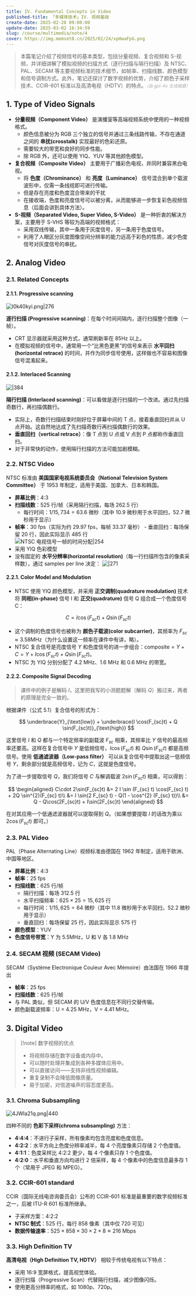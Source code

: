 ```yaml
---
title: IV. Fundamental Concepts in Video
published-title: 「多媒体技术」IV. 视频基础
create-date: 2025-02-28 09:00:00
update-date: 2025-03-02 16:34:59
slug: /course/multimedia/note/4
cover: https://img.memset0.cn/2025/02/24/xpHwaFpG.png
---
```


> 本篇笔记介绍了视频信号的基本类型，包括分量视频、复合视频和 S-视频，并详细讲解了模拟视频的扫描方式（逐行扫描与隔行扫描）及 NTSC、PAL、SECAM 等主要视频标准的技术细节，如帧率、扫描线数、颜色模型和信号调制方式。此外，笔记还探讨了数字视频的优势，介绍了颜色子采样技术、CCIR-601 标准以及高清电视（HDTV）的特点。<small style="font-style: italic; opacity: 0.5">（由 gpt-4o 生成摘要）</small>

<!-- more -->

## 1. Type of Video Signals

- **分量视频（Component Video）** 是演播室等高端视频系统中使用的一种视频格式。
    - 颜色信息被分为 RGB 三个独立的信号并通过三条线路传输，不存在通道之间的 **串扰(crosstalk)** 实现最好的色彩还原。
    - 需要较大的带宽和良好的同步性能。
    - 除 RGB 外，还可以使用 YIQ、YUV 等其他颜色模型。
- **复合视频（Composite Video）** 主要用于广播彩色电视，并同时兼容黑白电视。
    - 将 **色度（Chrominance）** 和 **亮度（Luminance）** 信号混合到单个载波波形中，仅需一条线缆即可进行传输。
    - 但是存在亮度和色度混合带来的干扰
    - 在接收端，色度和亮度信号可以被分离，从而能够进一步恢复彩色视频信息（后面会讲到具体方法）。
- **S-视频（Separated Video, Super Video, S-Video）** 是一种折衷的解决方案，主要用于 S-VHS 等较为高端的视频格式：
    - 采用双线传输，其中一条用于灰度信号，另一条用于色度信号。
    - 利用了人眼区分灰度图像空间分辨率的能力远高于彩色的性质，减少色度信号对灰度信号的串扰。

## 2. Analog Video

### 2.1. Related Concepts

#### 2.1.1. Progressive scanning

![l0k40kyi.png|276](https://img.memset0.cn/2025/02/28/l0k40kyi.png)

**逐行扫描 (Progressive scanning)**：在每个时间间隔内，逐行扫描整个图像（一帧）。

- CRT 显示器就采用这种方式，通常刷新率在 85Hz 以上。
- 在模拟视频的信号中，通常用一个“比黑色更黑”的信号来表示 **水平回扫(horizontal retrace)** 的时间，并作为同步信号使用，这样做也不容易和图像信号混淆起来。

#### 2.1.2. Interlaced Scanning

![|384](https://img.memset0.cn/2025/02/28/Ap3baNJa.png)

**隔行扫描 (Interlaced scanning)**：可以看做是逐行扫描的一个改进。通过先扫描奇数行，再扫描偶数行。

- 实际上，奇数行扫描结束时刚好位于屏幕中间的 T 点，接着垂直回扫并从 U 点开始。这自然地达成了先扫描奇数行再扫描偶数行的效果。
- **垂直回扫（vertical retrace）**：像 T 点到 U 点或 V 点到 P 点都称作垂直回扫。
- 对于非常快的动作，使用隔行扫描的方法可能加剧模糊。

### 2.2. NTSC Video

NTSC 标准由 **美国国家电视系统委员会（National Television System Committee）** 于 1953 年制定，适用于美国、加拿大、日本和韩国。

- **屏幕比例**：4:3
- **扫描线数**：525 行/帧（采用隔行扫描，每场 262.5 行）
    - 每行时间：$1 / 15,734 = 63.6$ 微秒（其中 $10.9$ 微秒用于水平回扫，$52.7$ 微秒用于显示）
- **帧率**：30 fps（实际为约 29.97 fps，每帧 33.37 毫秒） - 垂直回扫：每场保留 20 行，因此实际显示 485 行  
     ![NTSC 电视信号一帧的时间分配|254](https://img.memset0.cn/2025/02/28/dfKp9HRb.png)
- 采用 YIQ 色彩模型
- 没有固定的 **水平分辨率(horizontal resolution)**（每一行扫描所包含的像素采样数），通过 samples per line 决定：
    ![|271](https://img.memset0.cn/2025/02/28/GQHvc5oh.png)

#### 2.2.1. Color Model and Modulation

- NTSC 使用 YIQ 颜色模型，并采用 **正交调制(quadrature modulation)** 技术将 **同相(in-phase)** 信号 I 和 **正交(quadrature)** 信号 Q 组合成一个色度信号 C：

$$
C = I\cos(F_{sc}t) + Q\sin(F_{sc}t)
$$

- 这个调制的色度信号也被称为 **颜色子载波(color subcarrier)**，其频率为 $F_{sc} \approx 3.58 \text{MHz}$（为什么设置这一频率在课件中有讲，略）。
- NTSC 复合信号是亮度信号 $Y$ 和色度信号的进一步组合：$\text{composite} = Y + C = Y + I\cos(F_{sc}t) + Q\sin(F_{sc}t)$。
- NTSC 为 YIQ 分别分配了 4.2 MHz、1.6 MHz 和 0.6 MHz 的带宽。

#### 2.2.2. Composite Signal Decoding

> 课件中的例子是解码 $I$，这里把我写的小测题题解（解码 $Q$）搬过来，两者的原理是完全一致的。

根据课件（公式 5.1）复合信号的形式为：

$$
\underbrace{Y}_{\text{low}} + \underbrace{I \cos(F_{sc}t) + Q \sin(F_{sc}t)}_{\text{high}}
$$

这里信号 $I$ 和 $Q$ 都与一个特定频率的副载波 $F_{sc}$ 相乘，其频率比 $Y$ 信号的最高频率还要高。这样在复合信号中 $Y$ 是低频信号，$I \cos (F_{sc} t)$ 和 $Q \sin (F_{sc} t)$ 都是高频信号。使用 **低通滤波器（Low-pass filter）** 可以从复合信号中提取出这一低频信号 $Y$，剩余部分就是高频信号，记为 $C$，这就是色度信号。

为了进一步提取信号 $Q$，我们将信号 $C$ 与解调载波 $2 \sin (F_{sc} t)$ 相乘，可以得到：

$$
\begin{aligned}
C\cdot 2\sin(F_{sc}t) &= 2 I \sin (F_{sc} t) \cos(F_{sc} t) + 2Q \sin^{2}(F_{sc} t)\\
&= I \sin(2 F_{sc} t) - Q(1 - \cos^{2} (F_{sc} t))\\
&= Q - Q\cos(2F_{sc}t) + I\sin(2F_{sc}t)
\end{aligned}
$$

在对其应用一个低通滤波器就可以提取得到 $Q$。（如果想要提取 $I$ 的话改为乘以 $2 \cos(F_{sc} t)$ 即可。）

### 2.3. PAL Video

PAL（Phase Alternating Line）视频标准由德国在 1962 年制定，适用于欧洲、中国等地区。

- **屏幕比例**：4:3
- **帧率**：25 fps
- **扫描线数**：625 行/帧
    - 隔行扫描：每场 312.5 行
    - 水平扫描频率：$625 \times 25 = 15,625$ 行
    - 每行时间：$1 / 15,625 = 64$ 微秒（其中 11.8 微秒用于水平回扫，52.2 微秒用于显示）
    - 垂直回扫：每场保留 25 行，因此实际显示 575 行
- **颜色模型**：YUV
- **色度信号带宽**：Y 为 5.5MHz，U 和 V 各 1.8 MHz

### 2.4. **SECAM 视频 (SECAM Video)**

SECAM（Système Electronique Couleur Avec Mémoire）由法国在 1966 年提出

- **帧率**：25 fps
- **扫描线数**：625 行/帧
- 与 PAL 类似，但 SECAM 的 U/V 色度信息在不同行交替传输。
- 颜色副载波频率：U = 4.25 MHz，V = 4.41 MHz。

## 3. Digital Video

> [!note] 数字视频的优点
>
> -   将视频存储在数字设备或内存中。
> -   可以随时处理并集成到各种多媒体应用中。
> -   可以直接访问——支持非线性视频编辑。
> -   重复录制不会降低图像质量。
> -   易于加密，对信道噪声的容忍度更高。

### 3.1. Chroma Subsampling

![4JWla21q.png|440](https://img.memset0.cn/2025/02/28/4JWla21q.png)

四种不同的 **色彩下采样(chroma subsampling)** 方法：

- **4:4:4**：不进行子采样，所有像素均包含亮度和色度信息。
- **4:2:2**：水平方向上色度分辨率减半，每 4 个亮度像素只存储 2 个色度值。
- **4:1:1**：色度采样比 4:2:2 更少，每 4 个像素只存 1 个色度值。
- **4:2:0**：水平和垂直方向均进行 2 倍采样，每 4 个像素中的色度信息最多存 1 个（常用于 JPEG 和 MPEG）。

### 3.2. CCIR-601 standard

CCIR（国际无线电咨询委员会）公布的 CCIR-601 标准是最重要的数字视频标准之一，后被 ITU-R 601 标准所继承。

- 子采样方案：4:2:2
- **NTSC 制式**：525 行，每行 858 像素（其中仅 720 可见）
- **数据传输速率**：$525 \times 858 \times 30 \times 2 \times 8 \approx 216 \text{ Mbps}$

### 3.3. High Definition TV

**高清电视（High Definition TV, HDTV）** 相较于传统电视有以下特点：

- 采用 16:9 宽屏格式，提高视觉体验。
- 逐行扫描（Progressive Scan）代替隔行扫描，减少图像闪烁。
- 使用更高分辨率的格式，如 1080p、720p。
